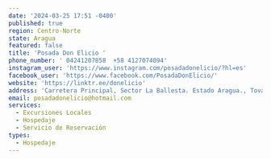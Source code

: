 ```yaml
---
date: '2024-03-25 17:51 -0400'
published: true
region: Centro-Norte
state: Aragua
featured: false
title: 'Posada Don Elicio '
phone_number: ' 04241207858  +58 4127074094'
instagram_user: 'https://www.instagram.com/posadadonelicio/?hl=es'
facebook_user: 'https://www.facebook.com/PosadaDonElicio/'
website: 'https://linktr.ee/donelicio'
address: 'Carretera Principal, Sector La Ballesta. Estado Aragua., Tovar, Venezuel'
email: posadadonelicio@hotmail.com
services:
  - Excursiones Locales
  - Hospedaje
  - Servicio de Reservación
types:
  - Hospedaje
---
```


